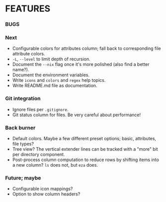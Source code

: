 # FEATURES

### BUGS

### Next
- Configurable colors for attributes column; fall back to corresponding file attribute colors.
- `-L`, `--level` to limit depth of recursion.
- Document the `--nix` flag once it's more polished (also find a better name?).
- Document the environment variables.
- Write `icons` and `colors` and `regex` help topics.
- Write README.md file as documentation.

### Git integration
- Ignore files per `.gitignore`.
- Git status column for files.  Be very careful about performance!

### Back burner
- Default colors.  Maybe a few different preset options; basic, attributes, file types?
- Tree view?  The vertical extender lines can be tracked with a "more" bit per directory component.
- Post-process column computation to reduce rows by shifting items into a new column?  `ls` does not, but `eza` does.

### Future; maybe
- Configurable icon mappings?
- Option to show column headers?


